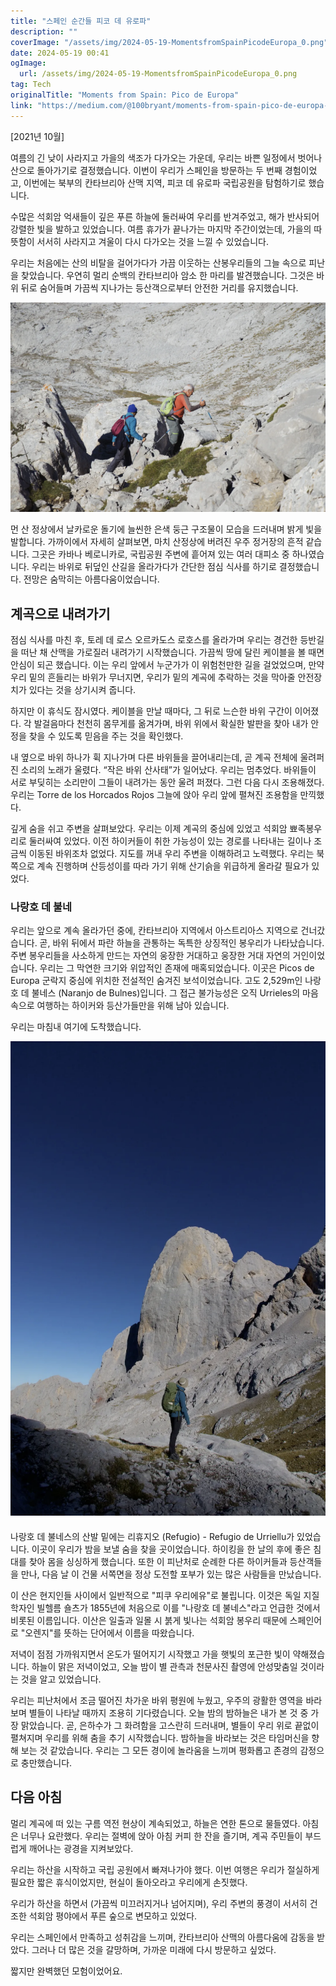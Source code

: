 ```yaml
---
title: "스페인 순간들 피코 데 유로파"
description: ""
coverImage: "/assets/img/2024-05-19-MomentsfromSpainPicodeEuropa_0.png"
date: 2024-05-19 00:41
ogImage: 
  url: /assets/img/2024-05-19-MomentsfromSpainPicodeEuropa_0.png
tag: Tech
originalTitle: "Moments from Spain: Pico de Europa"
link: "https://medium.com/@100bryant/moments-from-spain-pico-de-europa-48fd6ebaf7b8"
---
```



[2021년 10월]

여름의 긴 낮이 사라지고 가을의 색조가 다가오는 가운데, 우리는 바쁜 일정에서 벗어나 산으로 돌아가기로 결정했습니다. 이번이 우리가 스페인을 방문하는 두 번째 경험이었고, 이번에는 북부의 칸타브리아 산맥 지역, 피코 데 유로파 국립공원을 탐험하기로 했습니다.

수많은 석회암 억새들이 깊은 푸른 하늘에 둘러싸여 우리를 반겨주었고, 해가 반사되어 강렬한 빛을 발하고 있었습니다. 여름 휴가가 끝나가는 마지막 주간이었는데, 가을의 따뜻함이 서서히 사라지고 겨울이 다시 다가오는 것을 느낄 수 있었습니다.

우리는 처음에는 산의 비탈을 걸어가다가 가끔 이웃하는 산봉우리들의 그늘 속으로 피난을 찾았습니다. 우연히 멀리 순백의 칸타브리아 암소 한 마리를 발견했습니다. 그것은 바위 뒤로 숨어들며 가끔씩 지나가는 등산객으로부터 안전한 거리를 유지했습니다.

<div class="content-ad"></div>

![Image](/assets/img/2024-05-19-MomentsfromSpainPicodeEuropa_0.png)

먼 산 정상에서 날카로운 돌기에 늘씬한 은색 둥근 구조물이 모습을 드러내며 밝게 빛을 발합니다. 가까이에서 자세히 살펴보면, 마치 산정상에 버려진 우주 정거장의 흔적 같습니다. 그곳은 카바나 베로니카로, 국립공원 주변에 흩어져 있는 여러 대피소 중 하나였습니다. 우리는 바위로 뒤덮인 산길을 올라가다가 간단한 점심 식사를 하기로 결정했습니다. 전망은 숨막히는 아름다움이었습니다.

## 계곡으로 내려가기

점심 식사를 마친 후, 토레 데 로스 오르카도스 로호스를 올라가며 우리는 경건한 등반길을 떠난 채 산맥을 가로질러 내려가기 시작했습니다. 가끔씩 땅에 달린 케이블을 볼 때면 안심이 되곤 했습니다. 이는 우리 앞에서 누군가가 이 위험천만한 길을 걸었었으며, 만약 우리 밑의 흔들리는 바위가 무너지면, 우리가 밑의 계곡에 추락하는 것을 막아줄 안전장치가 있다는 것을 상기시켜 줍니다.

<div class="content-ad"></div>

하지만 이 휴식도 잠시였다. 케이블을 만날 때마다, 그 뒤로 느슨한 바위 구간이 이어졌다. 각 발걸음마다 천천히 몸무게를 옮겨가며, 바위 위에서 확실한 발판을 찾아 내가 안정을 찾을 수 있도록 믿음을 주는 것을 확인했다.

내 옆으로 바위 하나가 휙 지나가며 다른 바위들을 끌어내리는데, 곧 계곡 전체에 울려퍼진 소리의 노래가 울렸다. “작은 바위 산사태”가 일어났다. 우리는 멈추었다. 바위들이 서로 부딪히는 소리만이 그들이 내려가는 동안 울려 퍼졌다. 그런 다음 다시 조용해졌다. 우리는 Torre de los Horcados Rojos 그늘에 앉아 우리 앞에 펼쳐진 조용함을 만끽했다.

깊게 숨을 쉬고 주변을 살펴보았다. 우리는 이제 계곡의 중심에 있었고 석회암 뾰족봉우리로 둘러싸여 있었다. 이전 하이커들이 취한 가능성이 있는 경로를 나타내는 길이나 조금씩 이동된 바위조차 없었다. 지도를 꺼내 우리 주변을 이해하려고 노력했다. 우리는 북쪽으로 계속 진행하며 산등성이를 따라 가기 위해 산기슭을 위급하게 올라갈 필요가 있었다.

### 나랑호 데 불네

<div class="content-ad"></div>

우리는 앞으로 계속 올라가던 중에, 칸타브리아 지역에서 아스트리아스 지역으로 건너갔습니다. 곧, 바위 뒤에서 파란 하늘을 관통하는 독특한 상징적인 봉우리가 나타났습니다. 주변 봉우리들을 사소하게 만드는 자연의 웅장한 거대하고 웅장한 거대 자연의 거인이었습니다. 우리는 그 막연한 크기와 위압적인 존재에 매혹되었습니다. 이곳은 Picos de Europa 군락지 중심에 위치한 전설적인 숨겨진 보석이었습니다. 고도 2,529m인 나랑호 데 불네스 (Naranjo de Bulnes)입니다. 그 접근 불가능성은 오직 Urrieles의 마음 속으로 여행하는 하이커와 등산가들만을 위해 남아 있습니다.

우리는 마침내 여기에 도착했습니다.

![사진](/assets/img/2024-05-19-MomentsfromSpainPicodeEuropa_1.png)

나랑호 데 불네스의 산발 밑에는 리휴지오 (Refugio) - Refugio de Urriellu가 있었습니다. 이곳이 우리가 밤을 보낼 숨을 찾을 곳이었습니다. 하이킹을 한 날의 후에 좋은 침대를 찾아 몸을 싱싱하게 했습니다. 또한 이 피난처로 순례한 다른 하이커들과 등산객들을 만나, 다음 날 이 건물 서쪽면을 정상 도전할 포부가 있는 많은 사람들을 만났습니다.

<div class="content-ad"></div>

이 산은 현지인들 사이에서 일반적으로 "피쿠 우리에유"로 불립니다. 이것은 독일 지질학자인 빌헬름 숄츠가 1855년에 처음으로 이를 "나랑호 데 불네스"라고 언급한 것에서 비롯된 이름입니다. 이산은 일출과 일몰 시 붉게 빛나는 석회암 봉우리 때문에 스페인어로 "오렌지"를 뜻하는 단어에서 이름을 따왔습니다.

저녁이 점점 가까워지면서 온도가 떨어지기 시작했고 가을 햇빛의 포근한 빛이 약해졌습니다. 하늘이 맑은 저녁이었고, 오늘 밤이 별 관측과 천문사진 촬영에 안성맞춤일 것이라는 것을 알고 있었습니다.

우리는 피난처에서 조금 떨어진 차가운 바위 평원에 누웠고, 우주의 광활한 영역을 바라보며 별들이 나타날 때까지 조용히 기다렸습니다. 오늘 밤의 밤하늘은 내가 본 것 중 가장 맑았습니다. 곧, 은하수가 그 화려함을 고스란히 드러내며, 별들이 우리 위로 끝없이 펼쳐지며 우리를 위해 춤을 추기 시작했습니다. 밤하늘을 바라보는 것은 타임머신을 향해 보는 것 같았습니다. 우리는 그 모든 경이에 놀라움을 느끼며 평화롭고 존경의 감정으로 충만했습니다.  

## 다음 아침

<div class="content-ad"></div>

멀리 계곡에 떠 있는 구름 역전 현상이 계속되었고, 하늘은 연한 톤으로 물들였다. 아침은 너무나 요란했다. 우리는 절벽에 앉아 아침 커피 한 잔을 즐기며, 계곡 주민들이 부드럽게 깨어나는 광경을 지켜보았다.

우리는 하산을 시작하고 국립 공원에서 빠져나가야 했다. 이번 여행은 우리가 절실하게 필요한 짧은 휴식이었지만, 현실이 돌아오라고 우리에게 손짓했다.

우리가 하산을 하면서 (가끔씩 미끄러지거나 넘어지며), 우리 주변의 풍경이 서서히 건조한 석회암 평야에서 푸른 숲으로 변모하고 있었다.

우리는 스페인에서 만족하고 성취감을 느끼며, 칸타브리아 산맥의 아름다움에 감동을 받았다. 그러나 더 많은 것을 갈망하며, 가까운 미래에 다시 방문하고 싶었다.

<div class="content-ad"></div>

짧지만 완벽했던 모험이었어요.